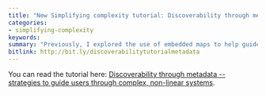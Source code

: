 ```yaml
---
title: "New Simplifying complexity tutorial: Discoverability through metadata"
categories:
- simplifying-complexity
keywords:
summary: "Previously, I explored the use of embedded maps to help guide users through larger processes. But all the maps I showed were linear maps. What about maps for non-linear, complex systems? In the Simplifying Complexity section of my site, I added a new tutorial for navigating through more non-linear, complex spaces. The strategy involves tagging content with metadata so that it can be surfaced to the users in the right context."
bitlink: http://bit.ly/discoverabilitytutorialmetadata
---
```


 You can read the tutorial here: [Discoverability through metadata -- strategies to guide users through complex, non-linear systems](http://idratherbewriting.com/simplifying-complexity/discoverability-through-metadata.html).
